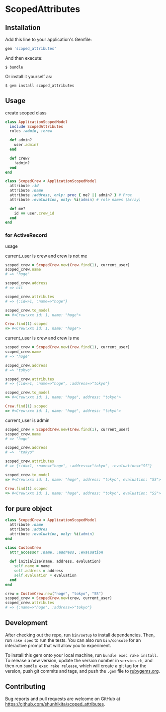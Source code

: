 # ScopedAttributes

## Installation

Add this line to your application's Gemfile:

```ruby
gem 'scoped_attributes'
```

And then execute:

    $ bundle

Or install it yourself as:

    $ gem install scoped_attributes

## Usage

create scoped class

```rb
class ApplicationScopedModel
  include ScopedAttributes
  roles :admin, :crew

  def admin?
    user.admin?
  end

  def crew?
    !admin?
  end
end
```

```rb
class ScopedCrew < ApplicationScopedModel
  attribute :id
  attribute :name
  attribute :address, only: proc { me? || admin? } # Proc
  attribute :evaluation, only: %i(admin) # role names (Array)

  def me?
    id == user.crew_id
  end
end
```

### for ActiveRecord

usage

current_user is crew and crew is not me

```rb
scoped_crew = ScopedCrew.new(Crew.find(1), current_user)
scoped_crew.name
# => "hoge"

scoped_crew.address
# => nil

scoped_crew.attributes
# => {:id=>1, :name=>"hoge"}

scoped_crew.to_model
=> #<Crew:xxx id: 1, name: "hoge">

Crew.find(1).scoped
=> #<Crew:xxx id: 1, name: "hoge">
```

current_user is crew and crew is me
```rb
scoped_crew = ScopedCrew.new(Crew.find(1), current_user)
scoped_crew.name
# => "hoge"

scoped_crew.address
# => "tokyo"

scoped_crew.attributes
# => {:id=>1, :name=>"hoge", :address=>"tokyo"}

scoped_crew.to_model
=> #<Crew:xxx id: 1, name: "hoge", address: "tokyo">

Crew.find(1).scoped
=> #<Crew:xxx id: 1, name: "hoge", address: "tokyo">
```

current_user is admin

```rb
scoped_crew = ScopedCrew.new(Crew.find(1), current_user)
scoped_crew.name
# => "hoge"

scoped_crew.address
# =>  "tokyo"

scoped_crew.attributes
# => {:id=>1, :name=>"hoge", :address=>"tokyo", :evaluation=>"SS"}

scoped_crew.to_model
=> #<Crew:xxx id: 1, name: "hoge", address: "tokyo", evaluation: "SS">

Crew.find(1).scoped
=> #<Crew:xxx id: 1, name: "hoge", address: "tokyo", evaluation: "SS">
```

## for pure object

```rb
class ScopedCrew < ApplicationScopedModel
  attribute :name
  attribute :addres
  attribute :evaluation, only: %i(admin)
end

class CustomCrew
  attr_accessor :name, :address, :evaluation
  
  def initialize(name, address, evaluation)
    self.name = name
    self.address = address
    self.evaluation = evaluation
  end
end

crew = CustomCrew.new("hoge", "tokyo", "SS")
scoped_crew = ScopedCrew.new(crew, current_user)
scoped_crew.attributes
# => {:name=>"hoge", :address=>"tokyo"}
```


## Development

After checking out the repo, run `bin/setup` to install dependencies. Then, run `rake spec` to run the tests. You can also run `bin/console` for an interactive prompt that will allow you to experiment.

To install this gem onto your local machine, run `bundle exec rake install`. To release a new version, update the version number in `version.rb`, and then run `bundle exec rake release`, which will create a git tag for the version, push git commits and tags, and push the `.gem` file to [rubygems.org](https://rubygems.org).

## Contributing

Bug reports and pull requests are welcome on GitHub at https://github.com/shunhikita/scoped_attributes.
